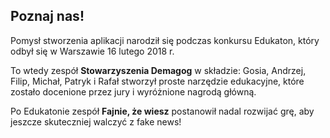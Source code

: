 ## Poznaj nas!

Pomysł stworzenia aplikacji narodził się podczas konkursu Edukaton, który odbył się w Warszawie 16 lutego 2018 r.

To wtedy zespół **Stowarzyszenia Demagog** w składzie: Gosia, Andrzej, Filip, Michał, Patryk i Rafał stworzył proste narzędzie edukacyjne, które zostało docenione przez jury i wyróżnione nagrodą główną.

Po Edukatonie zespół **Fajnie, że wiesz** postanowił nadal rozwijać grę, aby jeszcze skuteczniej walczyć z fake news!
